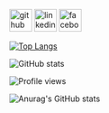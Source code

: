 [<img src='https://cdn.jsdelivr.net/npm/simple-icons@3.0.1/icons/github.svg' alt='github' height='40'>](https://github.com/Arkokhan21)  [<img src='https://cdn.jsdelivr.net/npm/simple-icons@3.0.1/icons/linkedin.svg' alt='linkedin' height='40'>](https://www.linkedin.com/in/arkokhan2022bd/)  [<img src='https://cdn.jsdelivr.net/npm/simple-icons@3.0.1/icons/facebook.svg' alt='facebook' height='40'>](https://www.facebook.com/arkookhann)  

[![Top Langs](https://github-readme-stats.vercel.app/api/top-langs/?username=Arkokhan21)](https://github.com/anuraghazra/github-readme-stats)

![GitHub stats](https://github-readme-stats.vercel.app/api?username=Arkokhan21&show_icons=true&count_private=true)  

![Profile views](https://gpvc.arturio.dev/Arkokhan21)  

![Anurag's GitHub stats](https://github-readme-stats.vercel.app/api?username=anuraghazra&theme=dark&show_icons=true)
